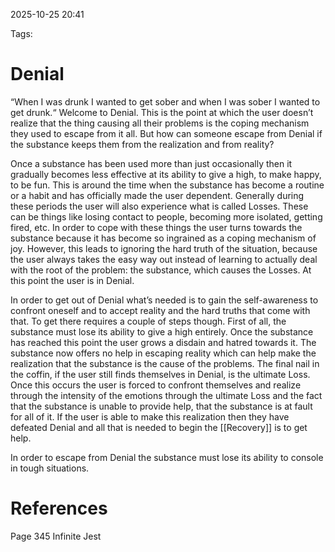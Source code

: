2025-10-25 20:41

Tags:
# Denial
“When I was drunk I wanted to get sober and when I was sober I wanted to get drunk.“  Welcome to Denial. This is the point at which the user doesn’t realize that the thing causing all their problems is the coping mechanism they used to escape from it all. But how can someone escape from Denial if the substance keeps them from the realization and from reality?

Once a substance has been used more than just occasionally then it gradually becomes less effective at its ability to give a high, to make happy, to be fun. This is around the time when the substance has become a routine or a habit and has officially made the user dependent. Generally during these periods the user will also experience what is called Losses. These can be things like losing contact to people, becoming more isolated, getting fired, etc. In order to cope with these things the user turns towards the substance because it has become so ingrained as a coping mechanism of joy. However, this leads to ignoring the hard truth of the situation, because the user always takes the easy way out instead of learning to actually deal with the root of the problem: the substance, which causes the Losses. At this point the user is in Denial.

In order to get out of Denial what’s needed is to gain the self-awareness to confront oneself and to accept reality and the hard truths that come with that. To get there requires a couple of steps though. First of all, the substance must lose its ability to give a high entirely. Once the substance has reached this point the user grows a disdain and hatred towards it. The substance now offers no help in escaping reality which can help make the realization that the substance is the cause of the problems. The final nail in the coffin, if the user still finds themselves in Denial, is the ultimate Loss. Once this occurs the user is forced to confront themselves and realize through the intensity of the emotions through the ultimate Loss and the fact that the substance is unable to provide help, that the substance is at fault for all of it. If the user is able to make this realization then they have defeated Denial and all that is needed to begin the [[Recovery]] is to get help. 

In order to escape from Denial the substance must lose its ability to console in tough situations. 
# References

Page 345 Infinite Jest